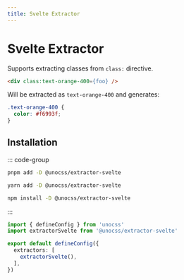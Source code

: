 ```yaml
---
title: Svelte Extractor
---
```


# Svelte Extractor

Supports extracting classes from `class:` directive.

```html
<div class:text-orange-400={foo} />
```

Will be extracted as `text-orange-400` and generates:

```css
.text-orange-400 {
  color: #f6993f;
}
```

## Installation

::: code-group
  ```bash [pnpm]
  pnpm add -D @unocss/extractor-svelte
  ```
  ```bash [yarn]
  yarn add -D @unocss/extractor-svelte
  ```
  ```bash [npm]
  npm install -D @unocss/extractor-svelte
  ```
:::

```ts [uno.config.ts]
import { defineConfig } from 'unocss'
import extractorSvelte from '@unocss/extractor-svelte'

export default defineConfig({
  extractors: [
    extractorSvelte(),
  ],
})
```
